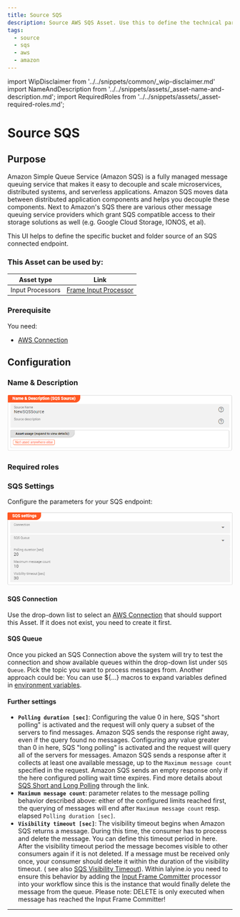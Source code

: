 ```yaml
---
title: Source SQS
description: Source AWS SQS Asset. Use this to define the technical parameters for an AWS SQS source connection.
tags:
  - source
  - sqs
  - aws
  - amazon
---
```


import WipDisclaimer from '../../snippets/common/_wip-disclaimer.md'
import NameAndDescription from '../../snippets/assets/_asset-name-and-description.md';
import RequiredRoles from '../../snippets/assets/_asset-required-roles.md';

# Source SQS

## Purpose

Amazon Simple Queue Service (Amazon SQS) is a fully managed message queuing service that makes it easy to decouple and scale microservices,
distributed systems, and serverless applications. Amazon SQS moves data between distributed application components and
helps you decouple these components.
Next to Amazon's SQS there are various other message queuing service providers which grant SQS compatible access to their storage solutions as well
(e.g. Google Cloud Storage, IONOS, et al).

This UI helps to define the specific bucket and folder source of an SQS connected endpoint.

### This Asset can be used by:

| Asset type       | Link                                                                     |
|------------------|--------------------------------------------------------------------------|
| Input Processors | [Frame Input Processor](../processors-input/asset-input-frame) |

### Prerequisite

You need:

* [AWS Connection](../connections/asset-connection-aws)

## Configuration

### Name & Description

![Name & Description (SQS Source)](./.asset-source-sqs_images/1715606330756.png "Name & Description (SQS Source)")

<NameAndDescription></NameAndDescription>

### Required roles

<RequiredRoles></RequiredRoles>

### SQS Settings

Configure the parameters for your SQS endpoint:

![](./.asset-source-sqs_images/1715605315655.png "SQS Settings (SQS Source)")

#### SQS Connection

Use the drop-down list to select an [AWS Connection](../connections/asset-connection-aws) that should support this Asset. If it does not exist, you need to create it first.

#### SQS Queue

Once you picked an SQS Connection above the system will try to test the connection and
show available queues within the drop-down list under `SQS Queue`. Pick the topic you want to process messages from. Another approach 
could be: You can use $\{...\} macros to expand variables defined in [environment variables](../resources/asset-resource-environment).

#### Further settings

* **`Polling duration [sec]`**: Configuring the value 0 in here, SQS "short polling" is activated and the request will only query a subset of the servers to find messages. 
Amazon SQS sends the response right away, even if the query found no messages.
Configuring any value greater than 0 in here, SQS "long polling" is activated and the request will query all of the servers for messages.
Amazon SQS sends a response after it collects at least one available message, up to the `Maximum message count` specified in the request.
Amazon SQS sends an empty response only if the here configured polling wait time expires. Find more details about [SQS Short and Long Polling](https://docs.aws.amazon.com/AWSSimpleQueueService/latest/SQSDeveloperGuide/sqs-short-and-long-polling.html) through the link.
* **`Maximum message count`**: parameter relates to the message polling behavior described above: either of the configured limits reached first, the querying of messages will end after `Maximum message count` resp. elapsed `Polling duration [sec]`.
* **`Visibility timeout [sec]`**: The visibility timeout begins when Amazon SQS returns a message. During this time, the consumer has to process and delete the message. 
You can define this timeout period in here. After the visibility timeout period the message becomes visible to other consumers again if it is not deleted. 
If a message must be received only once, your consumer should delete it within the duration of the visibility timeout. ( see also [SQS Visibility Timeout](https://docs.aws.amazon.com/AWSSimpleQueueService/latest/SQSDeveloperGuide/sqs-visibility-timeout.html)).
Within lalyine.io you need to ensure this behavior by adding the [Input Frame Committer](../processors-flow/asset-flow-input-frame-committer) processor into your workflow since this is the instance that would finally delete the message from the queue.
Please note: DELETE is only executed when message has reached the Input Frame Committer!


---

<WipDisclaimer></WipDisclaimer>
